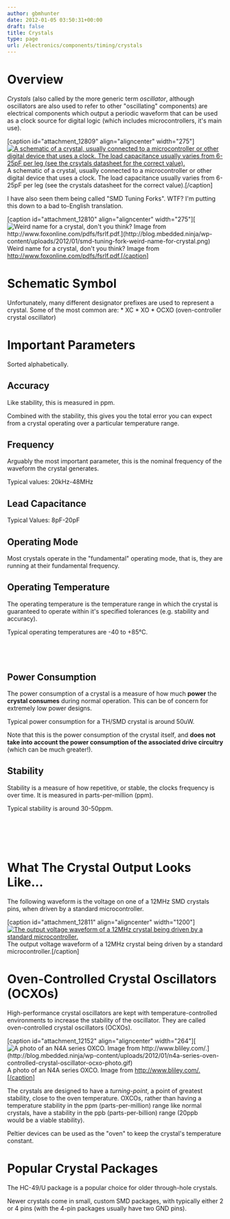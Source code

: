 ```yaml
---
author: gbmhunter
date: 2012-01-05 03:50:31+00:00
draft: false
title: Crystals
type: page
url: /electronics/components/timing/crystals
---
```


# Overview

_Crystals_ (also called by the more generic term _oscillator_, although oscillators are also used to refer to other "oscillating" components) are electrical components which output a periodic waveform that can be used as a clock source for digital logic (which includes microcontrollers, it's main use).

[caption id="attachment_12809" align="aligncenter" width="275"][![A schematic of a crystal, usually connected to a microcontroller or other digital device that uses a clock. The load capacitance usually varies from 6-25pF per leg (see the crsytals datasheet for the correct value).](http://blog.mbedded.ninja/wp-content/uploads/2012/01/crystal-schematic.png)
](http://blog.mbedded.ninja/wp-content/uploads/2012/01/crystal-schematic.png) A schematic of a crystal, usually connected to a microcontroller or other digital device that uses a clock. The load capacitance usually varies from 6-25pF per leg (see the crystals datasheet for the correct value).[/caption]

I have also seen them being called "SMD Tuning Forks". WTF? I'm putting this down to a bad to-English translation.

[caption id="attachment_12810" align="aligncenter" width="275"][![Weird name for a crystal, don't you think? Image from http://www.foxonline.com/pdfs/fsrlf.pdf.](http://blog.mbedded.ninja/wp-content/uploads/2012/01/smd-tuning-fork-weird-name-for-crystal.png)
](http://blog.mbedded.ninja/wp-content/uploads/2012/01/smd-tuning-fork-weird-name-for-crystal.png) Weird name for a crystal, don't you think? Image from http://www.foxonline.com/pdfs/fsrlf.pdf.[/caption]

# Schematic Symbol

Unfortunately, many different designator prefixes are used to represent a crystal. Some of the most common are:  * XC  * XO  * OCXO (oven-controller crystal oscillator)

# Important Parameters

Sorted alphabetically.

## Accuracy

Like stability, this is measured in ppm.

Combined with the stability, this gives you the total error you can expect from a crystal operating over a particular temperature range.

## Frequency

Arguably the most important parameter, this is the nominal frequency of the waveform the crystal generates.

Typical values: 20kHz-48MHz

## Lead Capacitance

Typical Values: 8pF-20pF

## Operating Mode

Most crystals operate in the "fundamental" operating mode, that is, they are running at their fundamental frequency.

## Operating Temperature

The operating temperature is the temperature range in which the crystal is guaranteed to operate within it's specified tolerances (e.g. stability and accuracy).

Typical operating temperatures are -40 to +85°C.

##  

## Power Consumption

The power consumption of a crystal is a measure of how much **power** the **crystal consumes** during normal operation. This can be of concern for extremely low power designs.

Typical power consumption for a TH/SMD crystal is around 50uW.

Note that this is the power consumption of the crystal itself, and **does not take into account the power consumption of the associated drive circuitry** (which can be much greater!).

## Stability

Stability is a measure of how repetitive, or stable, the clocks frequency is over time. It is measured in parts-per-million (ppm).

Typical stability is around 30-50ppm.

#  

# What The Crystal Output Looks Like...

The following waveform is the voltage on one of a 12MHz SMD crystals pins, when driven by a standard microcontroller.

[caption id="attachment_12811" align="aligncenter" width="1200"][![The output voltage waveform of a 12MHz crystal being driven by a standard microcontroller.](http://blog.mbedded.ninja/wp-content/uploads/2012/01/12mhz-crystal-output-when-driven-by-microcontroller.jpg)
](http://blog.mbedded.ninja/wp-content/uploads/2012/01/12mhz-crystal-output-when-driven-by-microcontroller.jpg) The output voltage waveform of a 12MHz crystal being driven by a standard microcontroller.[/caption]

# Oven-Controlled Crystal Oscillators (OCXOs)

High-performance crystal oscillators are kept with temperature-controlled environments to increase the stability of the oscillator. They are called oven-controlled crystal oscillators (OCXOs).

[caption id="attachment_12152" align="aligncenter" width="264"][![A photo of an N4A series OXCO. Image from http://www.bliley.com/.](http://blog.mbedded.ninja/wp-content/uploads/2012/01/n4a-series-oven-controlled-crystal-oscillator-ocxo-photo.gif)
](http://blog.mbedded.ninja/wp-content/uploads/2012/01/n4a-series-oven-controlled-crystal-oscillator-ocxo-photo.gif) A photo of an N4A series OXCO. Image from http://www.bliley.com/.[/caption]

The crystals are designed to have a _turning-point_, a point of greatest stability, close to the oven temperature. OXCOs, rather than having a temperature stability in the ppm (parts-per-million) range like normal crystals, have a stability in the ppb (parts-per-billion) range (20ppb would be a viable stability).

Peltier devices can be used as the "oven" to keep the crystal's temperature constant.

# Popular Crystal Packages

The HC-49/U package is a popular choice for older through-hole crystals.

Newer crystals come in small, custom SMD packages, with typically either 2 or 4 pins (with the 4-pin packages usually have two GND pins).
